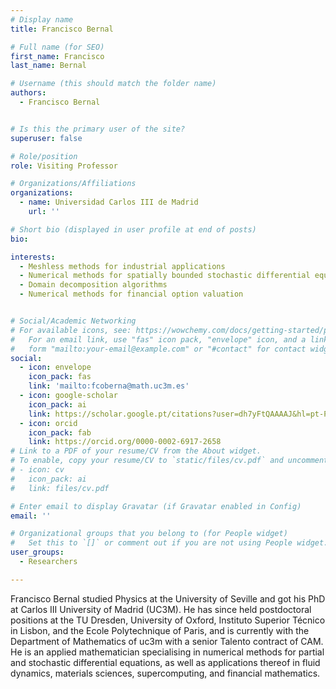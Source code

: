 ```yaml
---
# Display name
title: Francisco Bernal

# Full name (for SEO)
first_name: Francisco
last_name: Bernal

# Username (this should match the folder name)
authors:
  - Francisco Bernal


# Is this the primary user of the site?
superuser: false

# Role/position
role: Visiting Professor

# Organizations/Affiliations
organizations:
  - name: Universidad Carlos III de Madrid
    url: ''

# Short bio (displayed in user profile at end of posts)
bio: 

interests:
  - Meshless methods for industrial applications
  - Numerical methods for spatially bounded stochastic differential equations
  - Domain decomposition algorithms 
  - Numerical methods for financial option valuation 


# Social/Academic Networking
# For available icons, see: https://wowchemy.com/docs/getting-started/page-builder/#icons
#   For an email link, use "fas" icon pack, "envelope" icon, and a link in the
#   form "mailto:your-email@example.com" or "#contact" for contact widget.
social:
  - icon: envelope
    icon_pack: fas
    link: 'mailto:fcoberna@math.uc3m.es'
  - icon: google-scholar
    icon_pack: ai
    link: https://scholar.google.pt/citations?user=dh7yFtQAAAAJ&hl=pt-PT&oi=ao
  - icon: orcid
    icon_pack: fab
    link: https://orcid.org/0000-0002-6917-2658
# Link to a PDF of your resume/CV from the About widget.
# To enable, copy your resume/CV to `static/files/cv.pdf` and uncomment the lines below.
# - icon: cv
#   icon_pack: ai
#   link: files/cv.pdf

# Enter email to display Gravatar (if Gravatar enabled in Config)
email: ''

# Organizational groups that you belong to (for People widget)
#   Set this to `[]` or comment out if you are not using People widget.
user_groups:
  - Researchers

---
```


Francisco Bernal studied Physics at the University of Seville and got his PhD at Carlos III University of Madrid (UC3M). He has since held postdoctoral positions at the TU Dresden, University of Oxford, Instituto Superior Técnico in Lisbon, and the Ecole Polytechnique of Paris, and is currently with the Department of Mathematics of uc3m with a senior Talento contract of CAM. He is an applied mathematician specialising in numerical methods for partial and stochastic differential equations, as well as applications thereof in fluid dynamics, materials sciences, supercomputing, and financial mathematics. 